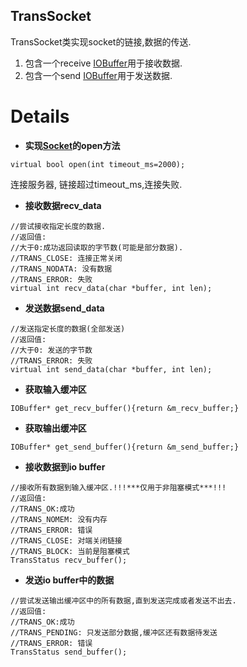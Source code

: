 ## TransSocket ##

TransSocket类实现socket的链接,数据的传送.
  1. 包含一个receive [IOBuffer](IOBuffer.md)用于接收数据.
  1. 包含一个send [IOBuffer](IOBuffer.md)用于发送数据.

# Details #

  * **实现[Socket](Socket.md)的open方法**
```
virtual bool open(int timeout_ms=2000);
```
连接服务器, 链接超过timeout\_ms,连接失败.

  * **接收数据recv\_data**
```
//尝试接收指定长度的数据.
//返回值:
//大于0:成功返回读取的字节数(可能是部分数据).
//TRANS_CLOSE: 连接正常关闭
//TRANS_NODATA: 没有数据
//TRANS_ERROR: 失败
virtual int recv_data(char *buffer, int len);
```

  * **发送数据send\_data**
```
//发送指定长度的数据(全部发送)
//返回值:
//大于0: 发送的字节数
//TRANS_ERROR: 失败
virtual int send_data(char *buffer, int len);
```

  * **获取输入缓冲区**
```
IOBuffer* get_recv_buffer(){return &m_recv_buffer;}
```

  * **获取输出缓冲区**
```
IOBuffer* get_send_buffer(){return &m_send_buffer;}
```

  * **接收数据到io buffer**
```
//接收所有数据到输入缓冲区.!!!***仅用于非阻塞模式***!!!
//返回值:
//TRANS_OK:成功
//TRANS_NOMEM: 没有内存
//TRANS_ERROR: 错误
//TRANS_CLOSE: 对端关闭链接
//TRANS_BLOCK: 当前是阻塞模式
TransStatus recv_buffer();
```
  * **发送io buffer中的数据**
```
//尝试发送输出缓冲区中的所有数据,直到发送完成或者发送不出去.
//返回值:
//TRANS_OK:成功
//TRANS_PENDING: 只发送部分数据,缓冲区还有数据待发送
//TRANS_ERROR: 错误
TransStatus send_buffer();
```